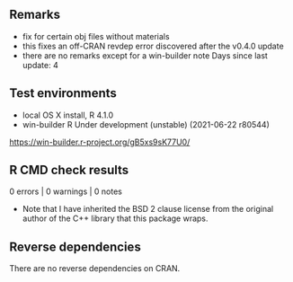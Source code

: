 ## Remarks

* fix for certain obj files without materials
* this fixes an off-CRAN revdep error discovered after the v0.4.0 update
* there are no remarks except for a win-builder note
  Days since last update: 4

## Test environments
* local OS X install, R 4.1.0
* win-builder R Under development (unstable) (2021-06-22 r80544)

https://win-builder.r-project.org/gB5xs9sK77U0/

## R CMD check results

0 errors | 0 warnings | 0 notes

* Note that I have inherited the BSD 2 clause license from the original author
  of the C++ library that this package wraps.

## Reverse dependencies

There are no reverse dependencies on CRAN.
